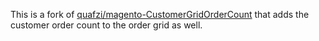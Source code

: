 This is a fork of [quafzi/magento-CustomerGridOrderCount](https://github.com/quafzi/magento-CustomerGridOrderCount) that adds the customer order count to the order grid as well.